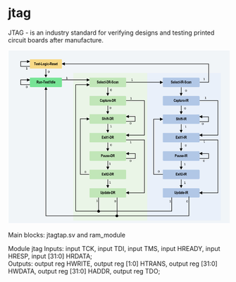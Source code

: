 # jtag
JTAG - is an industry standard for verifying designs and testing printed circuit boards after manufacture.

![TAP State Machine](https://github.com/mrscaletto/jtag/blob/main/jtag-part-ii-the-test-access-port-state-machine-.png)

Main blocks: jtagtap.sv and ram_module

Module jtag 
Inputs: input TCK, input TDI, input TMS, input HREADY, input HRESP, input [31:0] HRDATA;              
Outputs: output reg HWRITE, output reg [1:0] HTRANS, output reg [31:0] HWDATA, output reg [31:0] HADDR, output reg TDO;
  	
  	

